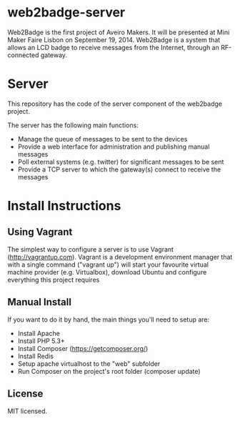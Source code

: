 web2badge-server
=================

Web2Badge is the first project of Aveiro Makers. It will be presented at Mini Maker Faire Lisbon on September 19, 2014.
Web2Badge is a system that allows an LCD badge to receive messages from the Internet, through an RF-connected gateway.


Server
======

This repository has the code of the server component of the web2badge project.

The server has the following main functions:

  * Manage the queue of messages to be sent to the devices
  * Provide a web interface for administration and publishing manual messages
  * Poll external systems (e.g. twitter) for significant messages to be sent
  * Provide a TCP server to which the gateway(s) connect to receive the messages


Install Instructions
====================

Using Vagrant
-------------

The simplest way to configure a server is to use Vagrant (http://vagrantup.com).
Vagrant is a development environment manager that with a single command ("vagrant up") will start your favourite virtual machine provider (e.g. Virtualbox), download Ubuntu and configure everything this project requires

Manual Install
------

If you want to do it by hand, the main things you'll need to setup are:
  * Install Apache
  * Install PHP 5.3+
  * Install Composer (https://getcomposer.org/)
  * Install Redis
  * Setup apache virtualhost to the "web" subfolder
  * Run Composer on the project's root folder (composer update)



License
-------
MIT licensed.

